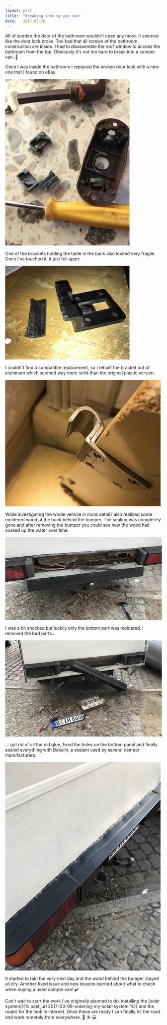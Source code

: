 ```yaml
---
layout: post
title:  "Breaking into my own van"
date:   2017-03-26
---
```


All of sudden the door of the bathroom wouldn't open any more. It seemed like the door lock broke. Too bad that all screws of the bathroom construction are inside. I had to disassemble the roof window to access the bathroom from the top. Obviously it's not too hard to break into a camper van. :thinking:

Once I was inside the bathroom I replaced the broken door lock with a new one that I found on eBay.

![Broken bathroom lock](/assets/images/IMG_7047.JPG)

One of the brackets holding the table in the back also looked very fragile. Once I've touched it, it just fell apart:

![Broken bracket](/assets/images/IMG_7084.JPG)

I couldn't find a compatible replacement, so I rebuilt the bracket out of aluminum which seemed way more solid than the original plastic version.

![Self-made bracket replacement](/assets/images/IMG_7083.JPG)

While investigating the whole vehicle in more detail I also realized some moldered wood at the back behind the bumper. The sealing was completely gone and after removing the bumper you could see how the wood had soaked up the water over time:

![Moldered wood behind the bumper](/assets/images/IMG_7085.JPG)

I was a bit shocked but luckily only the bottom part was moldered. I removed the bad parts...

![Removed moldered wood](/assets/images/IMG_7089.JPG)

... got rid of all the old glue, fixed the holes on the bottom panel and finally sealed everything with Dekalin, a sealant used by several camper manufacturers.

![Sealed bumper](/assets/images/IMG_7099.JPG)

It started to rain the very next day and the wood behind the bumper stayed all dry. Another fixed issue and new lessons learned about what to check when buying a used camper van! :heavy_check_mark:

Can't wait to start the work I've originally planned to do: installing the [solar system]({% post_url 2017-03-06-ordering-my-solar-system %}) and the router for the mobile internet. Once these are ready I can finally hit the road and work remotely from everywhere. :minibus: :sunny: :computer:
